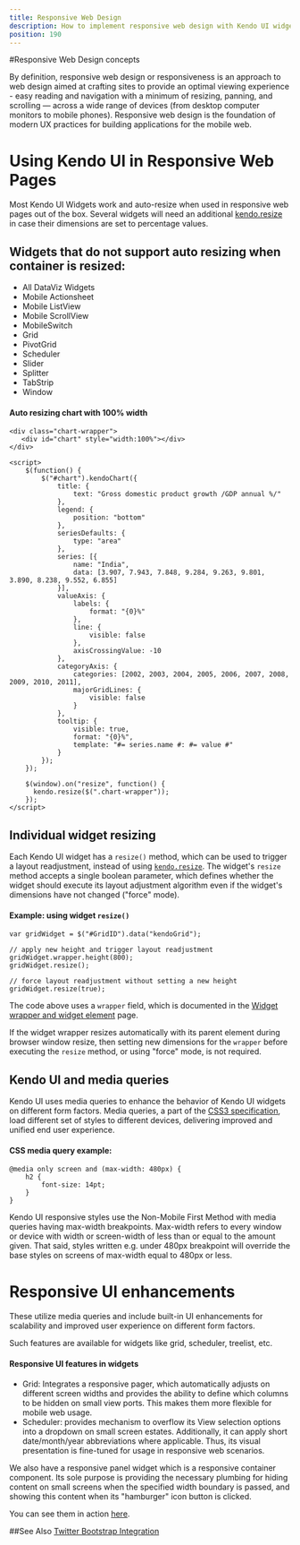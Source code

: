 ```yaml
---
title: Responsive Web Design
description: How to implement responsive web design with Kendo UI widgets.
position: 190
---
```


#Responsive Web Design concepts

By definition, responsive web design or responsiveness is an approach to web design aimed at crafting sites to provide an optimal viewing experience -
easy reading and navigation with a minimum of resizing, panning, and scrolling — across a wide range of devices (from desktop computer monitors to mobile phones).
Responsive web design is the foundation of modern UX practices for building applications for the mobile web.

# Using Kendo UI in Responsive Web Pages

Most Kendo UI Widgets work and auto-resize when used in responsive web pages out of the box. Several widgets will need an additional
[kendo.resize](/api/javascript/kendo#methods-resize) in case their dimensions are set to percentage values.

## Widgets that do not support auto resizing when container is resized: ##

* All DataViz Widgets
* Mobile Actionsheet
* Mobile ListView
* Mobile ScrollView
* MobileSwitch
* Grid
* PivotGrid
* Scheduler
* Slider
* Splitter
* TabStrip
* Window

#### Auto resizing chart with 100% width

    <div class="chart-wrapper">
       <div id="chart" style="width:100%"></div>
    </div>

    <script>
        $(function() {
            $("#chart").kendoChart({
                title: {
                    text: "Gross domestic product growth /GDP annual %/"
                },
                legend: {
                    position: "bottom"
                },
                seriesDefaults: {
                    type: "area"
                },
                series: [{
                    name: "India",
                    data: [3.907, 7.943, 7.848, 9.284, 9.263, 9.801, 3.890, 8.238, 9.552, 6.855]
                }],
                valueAxis: {
                    labels: {
                        format: "{0}%"
                    },
                    line: {
                        visible: false
                    },
                    axisCrossingValue: -10
                },
                categoryAxis: {
                    categories: [2002, 2003, 2004, 2005, 2006, 2007, 2008, 2009, 2010, 2011],
                    majorGridLines: {
                        visible: false
                    }
                },
                tooltip: {
                    visible: true,
                    format: "{0}%",
                    template: "#= series.name #: #= value #"
                }
            });
        });

        $(window).on("resize", function() {
          kendo.resize($(".chart-wrapper"));
        });
    </script>

## Individual widget resizing

Each Kendo UI widget has a `resize()` method, which can be used to trigger a layout readjustment, instead of using [`kendo.resize`](/api/javascript/kendo#methods-resize).
The widget's `resize` method accepts a single boolean parameter, which defines whether the widget should execute its layout adjustment algorithm
even if the widget's dimensions have not changed ("force" mode).

#### Example: using widget `resize()`

    var gridWidget = $("#GridID").data("kendoGrid");

    // apply new height and trigger layout readjustment
    gridWidget.wrapper.height(800);
    gridWidget.resize();

    // force layout readjustment without setting a new height
    gridWidget.resize(true);

The code above uses a `wrapper` field, which is documented in the [Widget wrapper and widget element](/framework/widgets/wrapper-element) page.

If the widget wrapper resizes automatically with its parent element during browser window resize,
then setting new dimensions for the `wrapper` before executing the `resize` method, or using "force" mode, is not required.

## Kendo UI and media queries

Kendo UI uses media queries to enhance the behavior of Kendo UI widgets on different form factors. Media queries, a part of the [CSS3 specification](http://www.w3.org/TR/css3-mediaqueries/), load different set of styles to different devices, delivering improved and unified end user experience.

#### CSS media query example:

    @media only screen and (max-width: 480px) {
        h2 {
            font-size: 14pt;
        }
    }

Kendo UI responsive styles use the Non-Mobile First Method with media queries having max-width breakpoints. Max-width refers to every window or device with width or screen-width of less than or equal to the amount given. That said, styles written e.g. under 480px breakpoint will override the base styles on screens of max-width equal to 480px or less.

# Responsive UI enhancements
These utilize media queries and include built-in UI enhancements for scalability and improved user experience on different form factors.


Such features are available for widgets like grid, scheduler, treelist, etc.

#### Responsive UI features in widgets ####
* Grid: Integrates a responsive pager, which automatically adjusts on different screen widths and provides the ability to define which columns to be hidden on small view ports. This makes them more flexible for mobile web usage.
* Scheduler: provides mechanism to overflow its View selection options into a dropdown on small screen estates. Additionally, it can apply short date/month/year abbreviations where applicable. Thus, its visual presentation is fine-tuned for usage in responsive web scenarios.

We also have a responsive panel widget which is a responsive container component. Its sole purpose is providing the necessary plumbing for hiding content on small screens when the specified width boundary is passed, and showing this content when its "hamburger" icon button is clicked.

You can see them in action [here](http://demos.telerik.com/kendo-ui/).

##See Also
[Twitter Bootstrap Integration](http://docs.telerik.com/kendo-ui/using-kendo-with-twitter-bootstrap)
